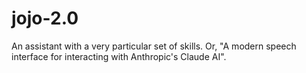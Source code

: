 # jojo-2.0
An assistant with a very particular set of skills. Or, "A modern speech interface for interacting with Anthropic's Claude AI".
